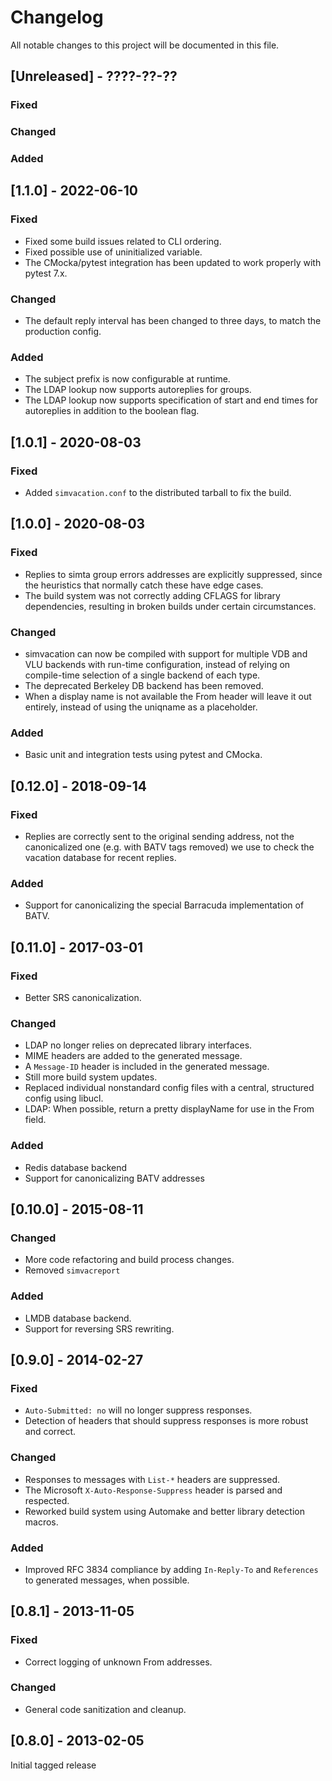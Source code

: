 # Changelog
All notable changes to this project will be documented in this file.

## [Unreleased] - ????-??-??

### Fixed

### Changed

### Added


## [1.1.0] - 2022-06-10

### Fixed
- Fixed some build issues related to CLI ordering.
- Fixed possible use of uninitialized variable.
- The CMocka/pytest integration has been updated to work properly with
  pytest 7.x.

### Changed
- The default reply interval has been changed to three days, to match the
  production config.

### Added
- The subject prefix is now configurable at runtime.
- The LDAP lookup now supports autoreplies for groups.
- The LDAP lookup now supports specification of start and end times for
  autoreplies in addition to the boolean flag.


## [1.0.1] - 2020-08-03

### Fixed
- Added `simvacation.conf` to the distributed tarball to fix the build.


## [1.0.0] - 2020-08-03

### Fixed
- Replies to simta group errors addresses are explicitly suppressed, since the
  heuristics that normally catch these have edge cases.
- The build system was not correctly adding CFLAGS for library dependencies,
  resulting in broken builds under certain circumstances.

### Changed
- simvacation can now be compiled with support for multiple VDB and VLU
  backends with run-time configuration, instead of relying on compile-time
  selection of a single backend of each type.
- The deprecated Berkeley DB backend has been removed.
- When a display name is not available the From header will leave it out
  entirely, instead of using the uniqname as a placeholder.

### Added
- Basic unit and integration tests using pytest and CMocka.


## [0.12.0] - 2018-09-14

### Fixed
- Replies are correctly sent to the original sending address, not the
  canonicalized one (e.g. with BATV tags removed) we use to check the
  vacation database for recent replies.

### Added
- Support for canonicalizing the special Barracuda implementation of BATV.


## [0.11.0] - 2017-03-01

### Fixed
- Better SRS canonicalization.

### Changed
- LDAP no longer relies on deprecated library interfaces.
- MIME headers are added to the generated message.
- A `Message-ID` header is included in the generated message.
- Still more build system updates.
- Replaced individual nonstandard config files with a central, structured
  config using libucl.
- LDAP: When possible, return a pretty displayName for use in the From field.

### Added
- Redis database backend
- Support for canonicalizing BATV addresses


## [0.10.0] - 2015-08-11

### Changed
- More code refactoring and build process changes.
- Removed `simvacreport`

### Added
- LMDB database backend.
- Support for reversing SRS rewriting.


## [0.9.0] - 2014-02-27

### Fixed
- `Auto-Submitted: no` will no longer suppress responses.
- Detection of headers that should suppress responses is more robust and correct.

### Changed
- Responses to messages with `List-*` headers are suppressed.
- The Microsoft `X-Auto-Response-Suppress` header is parsed and respected.
- Reworked build system using Automake and better library detection macros.

### Added
- Improved RFC 3834 compliance by adding `In-Reply-To` and `References` to
  generated messages, when possible.


## [0.8.1] - 2013-11-05

### Fixed
- Correct logging of unknown From addresses.

### Changed
- General code sanitization and cleanup.


## [0.8.0] - 2013-02-05

Initial tagged release
